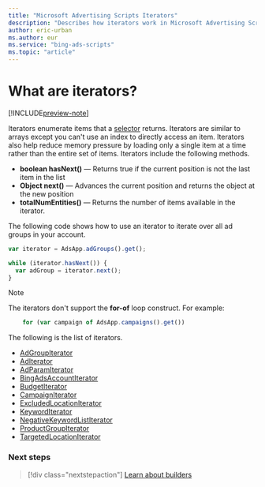 ```yaml
---
title: "Microsoft Advertising Scripts Iterators"
description: "Describes how iterators work in Microsoft Advertising Scripts."
author: eric-urban
ms.author: eur
ms.service: "bing-ads-scripts"
ms.topic: "article"
---
```


# What are iterators?

[!INCLUDE[preview-note](../includes/preview-note.md)]

Iterators enumerate items that a [selector](selectors.md) returns. Iterators are similar to arrays except you can't use an index to directly access an item. Iterators also help reduce memory pressure by loading only a single item at a time rather than the entire set of items. Iterators include the following methods.

- **boolean hasNext()** &mdash; Returns true if the current position is not the last item in the list
- **Object next()** &mdash; Advances the current position and returns the object at the new position
- **totalNumEntities()** &mdash; Returns the number of items available in the iterator.

The following code shows how to use an iterator to iterate over all ad groups in your account.

```javascript
var iterator = AdsApp.adGroups().get();

while (iterator.hasNext()) {
  var adGroup = iterator.next();
}
```

> [!NOTE]
> The iterators don't support the **for-of** loop construct. For example:
>  
> ```javascript
>     for (var campaign of AdsApp.campaigns().get())
> ```

The following is the list of iterators.

- [AdGroupIterator](../reference/AdGroupIterator.md)
- [AdIterator](../reference/AdIterator.md)
- [AdParamIterator](../reference/AdParamIterator.md)
- [BingAdsAccountIterator](../reference/BingAdsAccountIterator.md)
- [BudgetIterator](../reference/BudgetIterator.md)
- [CampaignIterator](../reference/CampaignIterator.md)
- [ExcludedLocationIterator](reference/ExcludedLocationIterator.md)
- [KeywordIterator](../reference/KeywordIterator.md)
- [NegativeKeywordListIterator](../reference/NegativeKeywordListIterator.md)
- [ProductGroupIterator](../reference/ProductGroupIterator.md)
- [TargetedLocationIterator](reference/TargetedLocationIterator.md)

### Next steps

> [!div class="nextstepaction"]
> [Learn about builders](./builders.md)
